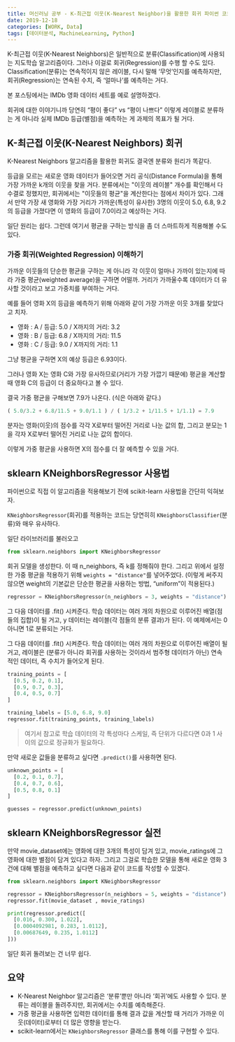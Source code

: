 ```yaml
---
title: 머신러닝 공부 - K-최근접 이웃(K-Nearest Neighbor)을 활용한 회귀 파이썬 코드 예시
date: 2019-12-18
categories: [WORK, Data]
tags: [데이터분석, MachineLearning, Python]
---
```


K-최근접 이웃(K-Nearest Neighbors)은 일반적으로 분류(Classification)에 사용되는 지도학습 알고리즘이다. 그러나 이걸로 회귀(Regression)를 수행 할 수도 있다. Classification(분류)는 연속적이지 않은 레이블, 다시 말해 ‘무엇’인지를 예측하지만, 회귀(Regression)는 연속된 수치, 즉 ‘얼마나’를 예측하는 거다.

본 포스팅에서는 IMDb 영화 데이터 세트를 예로 설명하겠다.

회귀에 대한 이야기니까 당연히 “평이 좋다” vs “평이 나쁘다” 이렇게 레이블로 분류하는 게 아니라 실제 IMDb 등급(별점)을 예측하는 게 과제의 목표가 될 거다.

## K-최근접 이웃(K-Nearest Neighbors) 회귀

K-Nearest Neighbors 알고리즘을 활용한 회귀도 결국엔 분류와 원리가 똑같다.

등급을 모르는 새로운 영화 데이터가 들어오면 거리 공식(Distance Formula)을 통해 가장 가까운 k개의 이웃을 찾을 거다. 분류에서는 "이웃의 레이블" 개수를 확인해서 다수결로 정했지만, 회귀에서는 "이웃들의 평균"을 계산한다는 점에서 차이가 있다. 그래서 만약 가장 새 영화와 가장 거리가 가까운(특성이 유사한) 3명의 이웃이 5.0, 6.8, 9.2의 등급을 가졌다면 이 영화의 등급이 7.0이라고 예상하는 거다.

일단 원리는 쉽다. 그런데 여기서 평균을 구하는 방식을 좀 더 스마트하게 적용해볼 수도 있다.

### 가중 회귀(Weighted Regression) 이해하기

가까운 이웃들의 단순한 평균을 구하는 게 아니라 각 이웃이 얼마나 가까이 있는지에 따라 가중 평균(weighted average)을 구하면 어떨까. 거리가 가까울수록 데이터가 더 유사할 것이라고 보고 가중치를 부여하는 거다.

예를 들어 영화 X의 등급을 예측하기 위해 아래와 같이 가장 가까운 이웃 3개를 찾았다고 치자.

- 영화 : A / 등급: 5.0 / X까지의 거리: 3.2
- 영화 : B / 등급: 6.8 / X까지의 거리: 11.5
- 영화 : C / 등급: 9.0 / X까지의 거리: 1.1

그냥 평균을 구하면 X의 예상 등급은 6.93이다.

그러나 영화 X는 영화 C와 가장 유사하므로(거리가 가장 가깝기 때문에) 평균을 계산할 때 영화 C의 등급이 더 중요하다고 볼 수 있다.

결국 가중 평균을 구해보면 7.9가 나온다. (식은 아래와 같다.)

```python
( 5.0/3.2 + 6.8/11.5 + 9.0/1.1 ) / ( 1/3.2 + 1/11.5 + 1/1.1) = 7.9
```

분자는 영화(이웃)의 점수를 각각 X로부터 떨어진 거리로 나눈 값의 합, 그리고 분모는 1을 각자 X로부터 떨어진 거리로 나눈 값의 합이다.

이렇게 가중 평균을 사용하면 X의 점수를 더 잘 예측할 수 있을 거다.

## sklearn KNeighborsRegressor 사용법

파이썬으로 직접 이 알고리즘을 적용해보기 전에 scikit-learn 사용법을 간단히 익혀보자.

`KNeighborsRegressor`(회귀)를 적용하는 코드는 당연히히 `KNeighborsClassifier`(분류)와 매우 유사하다. 

일단 라이브러리를 불러오고

```python
from sklearn.neighbors import KNeighborsRegressor
```

회귀 모델을 생성한다. 이 때 n_neighbors, 즉 k를 정해줘야 한다. 그리고 위에서 설정한 가중 평균을 적용하기 위해 `weights = "distance"`를 넣어주었다. (이렇게 써주지 않으면 weight의 기본값은 단순한 평균을 사용하는 방법, “uniform”이 적용된다.)

```python
regressor = KNeighborsRegressor(n_neighbors = 3, weights = "distance")
```

그 다음 데이터를 .fit() 시켜준다. 학습 데이터는 여러 개의 차원으로 이루어진 배열(점들의 집합)이 될 거고, y 데이터는 레이블(각 점들의 분류 결과)가 된다. 이 예제에서는 0 아니면 1로 분류되는 거다.

그 다음 데이터를 .fit() 시켜준다. 학습 데이터는 여러 개의 차원으로 이루어진 배열이 될 거고, 레이블은 (분류가 아니라 회귀를 사용하는 것이라서 범주형 데이터가 아닌) 연속적인 데이터, 즉 수치가 들어오게 된다.

```python
training_points = [
  [0.5, 0.2, 0.1],
  [0.9, 0.7, 0.3],
  [0.4, 0.5, 0.7]
]

training_labels = [5.0, 6.8, 9.0]
regressor.fit(training_points, training_labels)
```

>여기서 참고로 학습 데이터의 각 특성마다 스케일, 즉 단위가 다르다면 0과 1 사이의 값으로 정규화가 필요하다.

만약 새로운 값들을 분류하고 싶다면 `.predict()`를 사용하면 된다.

```python
unknown_points = [
  [0.2, 0.1, 0.7],
  [0.4, 0.7, 0.6],
  [0.5, 0.8, 0.1]
]

guesses = regressor.predict(unknown_points)
```

## sklearn KNeighborsRegressor 실전

만약 movie_dataset에는 영화에 대한 3개의 특성이 담겨 있고, movie_ratings에 그 영화에 대한 별점이 담겨 있다고 하자. 그리고 그걸로 학습한 모델을 통해 새로운 영화 3건에 대해 별점을 예측하고 싶다면 다음과 같이 코드를 작성할 수 있겠다.

```python
from sklearn.neighbors import KNeighborsRegressor

regressor = KNeighborsRegressor(n_neighbors = 5, weights = "distance")
regressor.fit(movie_dataset , movie_ratings)

print(regressor.predict([
  [0.016, 0.300, 1.022],
  [0.0004092981, 0.283, 1.0112],
  [0.00687649, 0.235, 1.0112]
]))
```

일단 회귀 돌려보는 건 너무 쉽다.

## 요약

- K-Nearest Neighbor 알고리즘은 ‘분류’뿐만 아니라 ‘회귀’에도 사용할 수 있다. 분류는 레이블을 돌려주지만, 회귀에서는 수치를 예측해준다.
- 가중 평균을 사용하면 입력한 데이터를 통해 결과 값을 계산할 때 거리가 가까운 이웃(데이터)로부터 더 많은 영향을 받는다.
- scikit-learn에서는 `KNeighborsRegressor` 클래스를 통해 이를 구현할 수 있다.